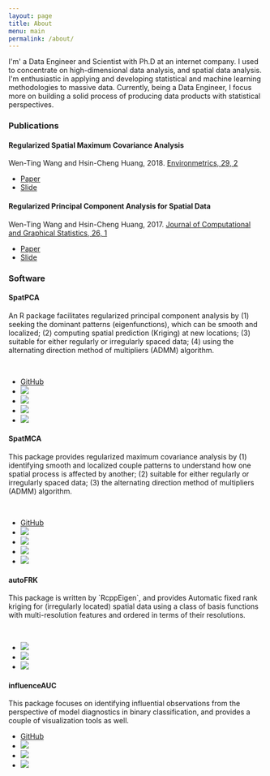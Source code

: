 ```yaml
---
layout: page
title: About
menu: main
permalink: /about/
---
```


I'm' a Data Engineer and Scientist with Ph.D at an internet company. I used to concentrate on high-dimensional data analysis, and spatial data analysis. I'm enthusiastic in applying and developing statistical and machine learning methodologies to massive data. Currently, being a Data Engineer, I focus more on building a solid process of producing data products with statistical perspectives. 

<h3>Publications 
</h3>

<div class="list-group-item">
<h4 class="list-group-item-heading">Regularized Spatial Maximum Covariance Analysis</h4>
<div>Wen-Ting Wang and Hsin-Cheng Huang, 2018. <a href="https://onlinelibrary.wiley.com/doi/full/10.1002/env.2481"> Environmetrics, 29, 2</a>
</div>
<div>
<ul class="list-inline">
<li><a href="https://arxiv.org/pdf/1705.02716.pdf"><span class="label label-success">Paper</span></a></li>
<li><a href="https://www.slideshare.net/WenTingWang5/regularized-estimation-of-spatial-patterns"><span class="label label-success">Slide</span></a></li>
</ul>
</div>
</div>

<div class="list-group">
<div class="list-group-item">
<h4 class="list-group-item-heading"> Regularized Principal Component Analysis for Spatial Data</h4>
<div>Wen-Ting Wang and Hsin-Cheng Huang, 2017. <a href="http://www.tandfonline.com/doi/full/10.1080/10618600.2016.1157483">Journal of Computational and Graphical Statistics, 26, 1</a></div>
<div>
<ul class="list-inline">
<li><a href="https://arxiv.org/pdf/1501.03221v3.pdf"><span class="label label-success">Paper</span></a></li>
<li><a href="https://www.slideshare.net/WenTingWang5/spatpca3"><span class="label label-success">Slide</span></a></li>
</ul>
</div>
</div>
</div>




<h3>Software</h3>

<div class="list-group">
<div class="list-group-item">
<h4 class="list-group-item-heading">SpatPCA</h4>
<p class="list-group-item-text">An R package facilitates regularized principal component analysis by (1) seeking the dominant patterns (eigenfunctions), which can be smooth and localized; (2)
computing spatial prediction (Kriging) at new locations; (3)
suitable for either regularly or irregularly spaced data;
(4) using the alternating direction method of multipliers (ADMM) algorithm.
</p>
<br />
<ul class="list-inline">
<li><i class="fa fa-github fa-lg"></i> <a href="https://github.com/egpivo/SpatPCA">GitHub</a></li>
<li><a href="https://cran.rstudio.com/web/packages/SpatPCA"><img src="http://www.r-pkg.org/badges/version/SpatPCA" /></a></li>
<li><a href="https://cran.rstudio.com/web/packages/SpatPCA"><img src="http://cranlogs.r-pkg.org/badges/SpatPCA" /></a></li>
<li><a href="https://cran.rstudio.com/web/packages/SpatPCA"><img src="https://cranlogs.r-pkg.org/badges/grand-total/SpatPCA" /></a></li>
<li><a href="https://travis-ci.org/egpivo/SpatPCA"><img src="https://travis-ci.org/egpivo/SpatPCA.svg?branch=master" /></a></li>
</ul>
</div>
<div class="list-group">
<div class="list-group-item">
<h4 class="list-group-item-heading">SpatMCA</h4>
<p class="list-group-item-text"> This package provides regularized maximum covariance analysis by (1)
identifying smooth and localized couple patterns to understand how one spatial process is affected by another; (2) suitable for either regularly or irregularly spaced data; (3) the alternating direction method of multipliers (ADMM) algorithm.
</p>
<br />
<ul class="list-inline">
<li><i class="fa fa-github fa-lg"></i> <a href="https://github.com/egpivo/SpatMCA">GitHub</a></li>
<li><a href="https://cran.rstudio.com/web/packages/SpatMCA"><img src="http://www.r-pkg.org/badges/version/SpatMCA" /></a></li>
<li><a href="https://cran.rstudio.com/web/packages/SpatMCA"><img src="http://cranlogs.r-pkg.org/badges/SpatMCA" /></a></li>
<li><a href="https://cran.rstudio.com/web/packages/SpatMCA"><img src="https://cranlogs.r-pkg.org/badges/grand-total/SpatMCA" /></a></li>
<li><a href="https://travis-ci.org/egpivo/SpatMCA"><img src="https://travis-ci.org/egpivo/SpatMCA.svg?branch=master" /></a></li>
</ul>
</div>
<div class="list-group">
<div class="list-group-item">
<h4 class="list-group-item-heading">autoFRK</h4>
<p class="list-group-item-text"> This package is written by `RcppEigen`, and provides Automatic fixed rank kriging for (irregularly located) spatial data using a class of basis functions with multi-resolution features and ordered in terms of their resolutions. 
</p>
<br />
<ul class="list-inline">
<li><a href="https://cran.rstudio.com/web/packages/autoFRK"><img src="http://www.r-pkg.org/badges/version/autoFRK" /></a></li>
<li><a href="https://cran.rstudio.com/web/packages/autoFRK"><img src="http://cranlogs.r-pkg.org/badges/autoFRK" /></a></li>
<li><a href="https://cran.rstudio.com/web/packages/autoFRK"><img src="https://cranlogs.r-pkg.org/badges/grand-total/autoFRK" /></a></li>
</ul>
</div>
<div class="list-group">
<div class="list-group-item">
<h4 class="list-group-item-heading">influenceAUC</h4>
<p class="list-group-item-text"> This package focuses on identifying influential observations from the perspective of model diagnostics in binary classification, and provides a couple of visualization tools as well. 
</p>
<ul class="list-inline">
<li><i class="fa fa-github fa-lg"></i> <a href="https://github.com/BoShiangKe/influenceAUC">GitHub</a></li>
<li><a href="https://cran.rstudio.com/web/packages/influenceAUC"><img src="http://www.r-pkg.org/badges/version/influenceAUC" /></a></li>
<li><a href="https://cran.rstudio.com/web/packages/influenceAUC"><img src="http://cranlogs.r-pkg.org/badges/influenceAUC" /></a></li>
<li><a href="https://cran.rstudio.com/web/packages/influenceAUC"><img src="https://cranlogs.r-pkg.org/badges/grand-total/influenceAUC" /></a></li>
</ul>
</div>
<br />
